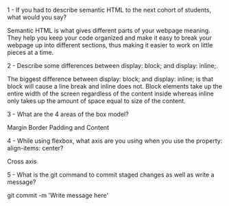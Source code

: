 1 - If you had to describe semantic HTML to the next cohort of students, what would you say?

Semantic HTML is what gives different parts of your webpage meaning. They help you keep your code organized and make it easy to break your webpage up into different sections, thus making it easier to work on little pieces at a time.

2 - Describe some differences between display: block; and display: inline;.

The biggest difference between display: block; and display: inline; is that block will cause a line break and inline does not. Block elements take up the entire width of the screen regardless of the content inside whereas inline only takes up the amount of space equal to size of the content.

3 - What are the 4 areas of the box model?

Margin Border Padding and Content

4 - While using flexbox, what axis are you using when you use the property: align-items: center?

Cross axis

5 - What is the git command to commit staged changes as well as write a message?

git commit -m 'Write message here'